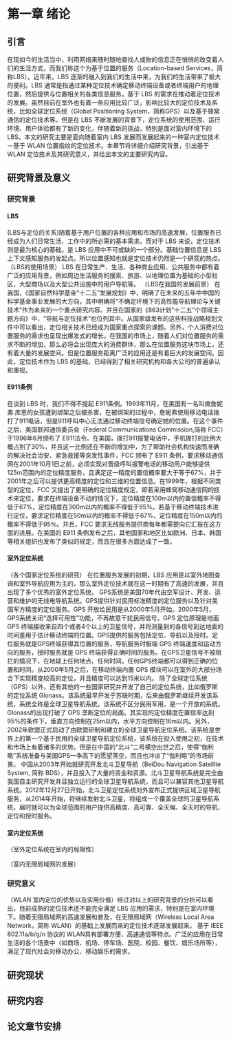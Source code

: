 # 第一章 绪论

## 引言
在现如今的生活当中，利用网络来随时随地查找人或物的信息正在悄悄的改变着人们的生活方式，而我们称这个为基于位置的服务（Location-based Services，简称LBS）。近年来，LBS 逐渐的融入到我们的生活中来，为我们的生活带来了极大的便利。LBS 通常是指通过某种定位技术确定移动终端设备或者终端用户的地理位置，然后提供与位置相关的各类信息服务。基于 LBS 的需求在推动着定位技术的发展。虽然目前在室外也有着一些应用比较广泛，影响比较大的定位技术及系统，比如全球定位系统（Global Positioning System，简称GPS）以及基于蜂窝通信的定位技术等。但是在 LBS 不断发展的背景下，定位系统的使用范围、运行环境、用户体验都有了新的变化，伴随着新的挑战，特别是面对室内环境下的 LBS。本文的研究主要是面向随着室内 LBS 发展而发展起来的一种室内定位技术－基于 WLAN 位置指纹的定位技术。本章节将详细介绍研究背景，引出基于 WLAN 定位技术及其研究意义，并给出本文的主要研究内容。

## 研究背景及意义

### 研究背景

#### LBS
(LBS与定位的关系)随着基于用户位置的各种应用和市场的高速发展，位置服务已经成为人们日常生活、工作中的所必需的基本需求。而对于 LBS 来说，定位技术则是最为核心的基础。是 LBS 应用中不可或缺的一个部分。基础位置信息是 LBS 上下文感知服务的发起点。所以位置感知也就是定位技术仍然是一个研究的热点。
（LBS的使用场景）
 LBS 在日常生产、生活、各种商业应用、公共服务中都有着广泛的应用背景，例如周边生活服务的搜索、旅游、以地理位置为基础的小型社区，大型商场以及大型公共设施中的用户导航等。
（LBS在我国的发展前景）
在我国，《国家自然科学基金“十二五”发展规划》中，明确了在未来的五年中中国的科学基金事业发展的大方向，其中明确将“不确定环境下的高性能导航理论与关键技术”作为未来的一个重点研究内容。并且在国家的《863计划“十二五”个领域主题方向》中，“导航与定位技术”也位列其中。从国家级发布的这些科技战略规划文件中可以看出，定位相关技术已经成为国家重点探索的课题。另外，个人消费对位置服务的需求也呈现出爆发式的增长。在我国的市场上，随着人们对位置服务的需求不断的增加，那么必将会出现庞大的消费群体，那么在位置服务这块市场上，还有着大量的发展空间。但是位置服务距离广泛的应用还是有着巨大的发展空间。因此，定位技术作为 LBS 的基础，已经得到了相关研究机构和各大公司的普遍承认和重视。

#### E911条例
在谈到 LBS 时，我们不得不提起 E911条例。1993年11月，在美国有一名叫做詹妮弗.库恩的女孩遭到绑架之后被杀害，在被绑架的过程中，詹妮弗使用移动电话拨打了911电话，但是911呼叫中心无法通过移动终端信号确定她的位置。在这个事件之后，美国联邦通信委员会（Federal Communications Commission,简称 FCC）于1996年6月颁布了 E911法令。在美国，拨打911报警电话中，手机拨打的比例大概占到了30%，并且这一比例还在不断的增加中，为了帮助社会机构快速而准确的解决社会治安、紧急救援等突发性事件，FCC 颁布了 E911 条例，要求移动通信网在2001年10月1日之前，必须实现对晋级呼叫报警电话的移动用户能够提供125m范围内的定位精度服务，且满足这一精度的置信概率要大于等于67%，并于2001年之后可以提供更高精度的定位和三维的位置信息。在1999年，根据不同类型的定位，FCC 又提出了更明确的定位精度规定，即若采用蜂窝移动通信网的技术来定位，要求在终端设备不动的情况下，定位精度在100m以内的置信概率不得低于67%，定位精度在300m以内的概率不得低于95%。若基于移动终端技术进行定位，要求定位精度在50m以内的概率不得低于67%，定位精度在150m以内的概率不得低于95％。并且，FCC 要求无线服务提供商每年都需要向它汇报在这方面的进展。在美国的 E911 条例发布之后，其他国家和地区比如欧洲、日本、韩国等相关组织也发布了类似的规定，而且在很多方面达成了一致。
#### 室外定位系统
（各个国家定位系统的研究）
 在位置服务发展的初期，LBS 应用是以室外地图查询和室外导航应用为主的，那么室外定位技术就在这一时期有了高速的发展，并且出现了多个优秀的室外定位系统。
 GPS系统是美国70年代由空军设计、开发、运营和维护的无线电导航系统。GPS提供针对民用标准精度的定位服务以及针对美国军方精度的定位服务。GPS 开放给民用是从2000年5月开始。2000年5月，GPS系统关闭“选择可用性”功能，不再故意干扰民用信号。GPS 定位原理是地面 GPS 终端接收来自四个或者4个以上的卫星信号，并将测量到的各信号到达地面的时间差用于估计移动终端的位置。GPS提供的服务包括定位、导航以及授时。定位服务就是GPS终端获得其位置的服务，导航服务时极端 GPS 终端速度和运动方向的服务，授时服务就是 GPS 终端获得正确时间的服务。在GPS卫星信号不被阻拦的情况下，在地球上任何地点、任何时间，任何GPS终端都可以得到正确的位置和时间。从2000年5月之后，在移动终端内置 GPS 模块可以在室外的大部分场合下实现精度较高的定位，并且精度可以达到15米以内。
除了全球定位系统（GPS）以外，还有其他的一些国家研究并开发了自己的定位系统，比如俄罗斯的定位系统 Glonass。该系统最早开发于苏联时期，后来由俄罗斯继续开发该系统，系统全称是全球卫星导航系统。该系统不区分民用军用，是一个开放的系统。Glonass的出现打破了 GPS 垄断定位的局面。其实现的定位精度在置信率达到95%的条件下，垂直方向控制在25m以内，水平方向控制在16m以内。另外，2002年欧盟正式启动了由欧盟研制和建立的全球卫星导航定位系统。该系统是世界上的第一个基于民用的全球卫星导航定位系统，该系统在投入使用之初，在技术和市场上有着诸多的优势。但是在中国的“北斗”二号横空出世之后，使得“伽利略”系统准备与美国GPS一争高下的愿望落空，而且也冲淡了“伽利略”的市场前景。
	中国从2003年开始就研究开发北斗卫星导航（BeiDou Navigation Satellite System, 简称 BDS），并且投入了大量的资金和资源。北斗卫星导航系统是完全由我国自主研究开发并且独立运行的全球卫星导航系统，而且可以兼容其他卫星导航系统。2012年12月27日开始，北斗卫星定位系统对外宣布正式提供区域卫星导航服务，从2014年开始，将继续发射北斗卫星，将组成一个覆盖全球的卫星导航系统，届时就可以为全球范围的用户提供高精度、高可靠、全天候、全天时的导航、定位和授时服务。
#### 室内定位系统
（室外定位系统在室内的局限性）
	
（室内无限局域网的发展）
### 研究意义
（WLAN 室内定位的优势以及实用价值）经过对以上的研究背景的分析可以看出，目前成熟的定位技术还不能完全满足 LBS 应用的需求，特别是在室内环境下。随着无限局域网的高速发展和普及，在无限局域网（Wireless Local Area Network，简称 WLAN）的基础上发展而来的定位技术逐渐发展起来。
基于 IEEE 802.11a/b/g/n 协议的 WLAN具有部署方便、高速通信等特点。广泛的应用在日常生活的各个场景中（如商场、机场、停车场、医院、校园、餐饮、娱乐场所等），满足了现代社会对移动办公、移动娱乐的需求。

## 研究现状

## 研究内容

## 论文章节安排


